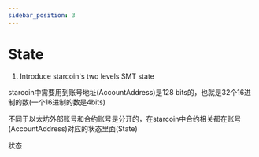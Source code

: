 ```yaml
--- 
sidebar_position: 3
---
```


# State

1. Introduce starcoin's two levels SMT state


starcoin中需要用到账号地址(AccountAddress)是128 bits的，也就是32个16进制的数(一个16进制的数是4bits)

不同于以太坊外部账号和合约账号是分开的，在starcoin中合约相关都在账号(AccountAddress)对应的状态里面(State)

状态